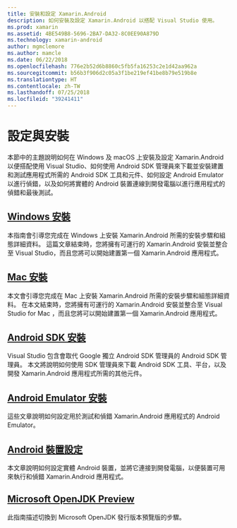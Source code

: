 ```yaml
---
title: 安裝和設定 Xamarin.Android
description: 如何安裝及設定 Xamarin.Android 以搭配 Visual Studio 使用。
ms.prod: xamarin
ms.assetid: 4BE549B8-5696-2BA7-DA32-8C0EE90A879D
ms.technology: xamarin-android
author: mgmclemore
ms.author: mamcle
ms.date: 06/22/2018
ms.openlocfilehash: 776e2b52d6b8860c5fb5fa16253c2e1d42aa962a
ms.sourcegitcommit: b56b3f906d2c05a3f1be219ef41be8b79e519b8e
ms.translationtype: HT
ms.contentlocale: zh-TW
ms.lasthandoff: 07/25/2018
ms.locfileid: "39241411"
---
```

# <a name="setup-and-installation"></a>設定與安裝

本節中的主題說明如何在 Windows 及 macOS 上安裝及設定 Xamarin.Android 以便搭配使用 Visual Studio、如何使用 Android SDK 管理員來下載並安裝建置和測試應用程式所需的 Android SDK 工具和元件、如何設定 Android Emulator 以進行偵錯，以及如何將實體的 Android 裝置連線到開發電腦以進行應用程式的偵錯和最後測試。


## <a name="windows-installationandroidget-startedinstallationwindowsmd"></a>[Windows 安裝](~/android/get-started/installation/windows.md)

本指南會引導您完成在 Windows 上安裝 Xamarin.Android 所需的安裝步驟和組態詳細資料。 這篇文章結束時，您將擁有可運行的 Xamarin.Android 安裝並整合至 Visual Studio，而且您將可以開始建置第一個 Xamarin.Android 應用程式。

## <a name="mac-installationhttpsdocsmicrosoftcomen-usvisualstudiomacinstallation"></a>[Mac 安裝](https://docs.microsoft.com/en-us/visualstudio/mac/installation)

本文會引導您完成在 Mac 上安裝 Xamarin.Android 所需的安裝步驟和組態詳細資料。 在本文結束時，您將擁有可運行的 Xamarin.Android 安裝並整合至 Visual Studio for Mac ，而且您將可以開始建置第一個 Xamarin.Android 應用程式。

## <a name="android-sdk-setupandroidget-startedinstallationandroid-sdkmd"></a>[Android SDK 安裝](~/android/get-started/installation/android-sdk.md)

Visual Studio 包含會取代 Google 獨立 Android SDK 管理員的 Android SDK 管理員。 本文將說明如何使用 SDK 管理員來下載 Android SDK 工具、平台，以及開發 Xamarin.Android 應用程式所需的其他元件。

## <a name="android-emulator-setupandroidget-startedinstallationandroid-emulatorindexmd"></a>[Android Emulator 安裝](~/android/get-started/installation/android-emulator/index.md)

這些文章說明如何設定用於測試和偵錯 Xamarin.Android 應用程式的 Android Emulator。

## <a name="android-device-setupandroidget-startedinstallationset-up-device-for-developmentmd"></a>[Android 裝置設定](~/android/get-started/installation/set-up-device-for-development.md)

本文章說明如何設定實體 Android 裝置，並將它連接到開發電腦，以便裝置可用來執行和偵錯 Xamarin.Android 應用程式。

## <a name="microsoft-openjdk-previewandroidget-startedinstallationopenjdkmd"></a>[Microsoft OpenJDK Preview](~/android/get-started/installation/openjdk.md)

此指南描述切換到 Microsoft OpenJDK 發行版本預覽版的步驟。
